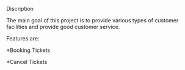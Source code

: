 Discription

The main goal of this project is to provide various types of customer facilities and provide good customer service.

Features are:

*Booking Tickets

*Cancel Tickets



